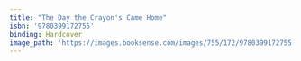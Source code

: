 ```yaml
---
title: "The Day the Crayon's Came Home"
isbn: '9780399172755'
binding: Hardcover
image_path: 'https://images.booksense.com/images/755/172/9780399172755.jpg'
---
```


